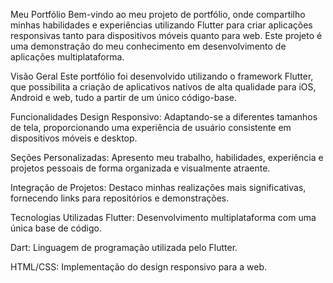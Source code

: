 Meu Portfólio
Bem-vindo ao meu projeto de portfólio, onde compartilho minhas habilidades e experiências utilizando Flutter para criar aplicações responsivas tanto para dispositivos móveis quanto para web. Este projeto é uma demonstração do meu conhecimento em desenvolvimento de aplicações multiplataforma.

Visão Geral
Este portfólio foi desenvolvido utilizando o framework Flutter, que possibilita a criação de aplicativos nativos de alta qualidade para iOS, Android e web, tudo a partir de um único código-base.

Funcionalidades
Design Responsivo: Adaptando-se a diferentes tamanhos de tela, proporcionando uma experiência de usuário consistente em dispositivos móveis e desktop.

Seções Personalizadas: Apresento meu trabalho, habilidades, experiência e projetos pessoais de forma organizada e visualmente atraente.

Integração de Projetos: Destaco minhas realizações mais significativas, fornecendo links para repositórios e demonstrações.

Tecnologias Utilizadas
Flutter: Desenvolvimento multiplataforma com uma única base de código.

Dart: Linguagem de programação utilizada pelo Flutter.

HTML/CSS: Implementação do design responsivo para a web.
